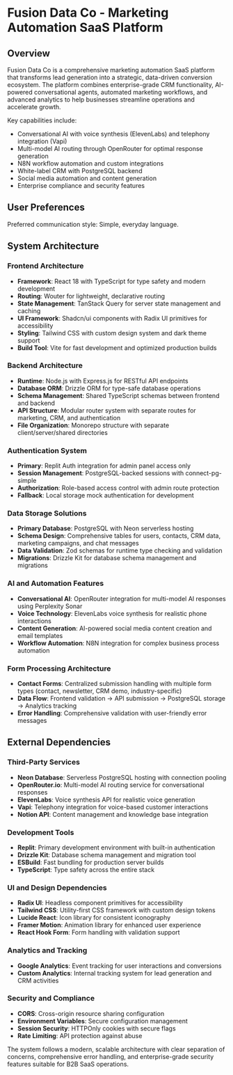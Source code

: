 # Fusion Data Co - Marketing Automation SaaS Platform

## Overview

Fusion Data Co is a comprehensive marketing automation SaaS platform that transforms lead generation into a strategic, data-driven conversion ecosystem. The platform combines enterprise-grade CRM functionality, AI-powered conversational agents, automated marketing workflows, and advanced analytics to help businesses streamline operations and accelerate growth.

Key capabilities include:
- Conversational AI with voice synthesis (ElevenLabs) and telephony integration (Vapi)
- Multi-model AI routing through OpenRouter for optimal response generation
- N8N workflow automation and custom integrations
- White-label CRM with PostgreSQL backend
- Social media automation and content generation
- Enterprise compliance and security features

## User Preferences

Preferred communication style: Simple, everyday language.

## System Architecture

### Frontend Architecture
- **Framework**: React 18 with TypeScript for type safety and modern development
- **Routing**: Wouter for lightweight, declarative routing
- **State Management**: TanStack Query for server state management and caching
- **UI Framework**: Shadcn/ui components with Radix UI primitives for accessibility
- **Styling**: Tailwind CSS with custom design system and dark theme support
- **Build Tool**: Vite for fast development and optimized production builds

### Backend Architecture
- **Runtime**: Node.js with Express.js for RESTful API endpoints
- **Database ORM**: Drizzle ORM for type-safe database operations
- **Schema Management**: Shared TypeScript schemas between frontend and backend
- **API Structure**: Modular router system with separate routes for marketing, CRM, and authentication
- **File Organization**: Monorepo structure with separate client/server/shared directories

### Authentication System
- **Primary**: Replit Auth integration for admin panel access only
- **Session Management**: PostgreSQL-backed sessions with connect-pg-simple
- **Authorization**: Role-based access control with admin route protection
- **Fallback**: Local storage mock authentication for development

### Data Storage Solutions
- **Primary Database**: PostgreSQL with Neon serverless hosting
- **Schema Design**: Comprehensive tables for users, contacts, CRM data, marketing campaigns, and chat messages
- **Data Validation**: Zod schemas for runtime type checking and validation
- **Migrations**: Drizzle Kit for database schema management and migrations

### AI and Automation Features
- **Conversational AI**: OpenRouter integration for multi-model AI responses using Perplexity Sonar
- **Voice Technology**: ElevenLabs voice synthesis for realistic phone interactions
- **Content Generation**: AI-powered social media content creation and email templates
- **Workflow Automation**: N8N integration for complex business process automation

### Form Processing Architecture
- **Contact Forms**: Centralized submission handling with multiple form types (contact, newsletter, CRM demo, industry-specific)
- **Data Flow**: Frontend validation → API submission → PostgreSQL storage → Analytics tracking
- **Error Handling**: Comprehensive validation with user-friendly error messages

## External Dependencies

### Third-Party Services
- **Neon Database**: Serverless PostgreSQL hosting with connection pooling
- **OpenRouter.io**: Multi-model AI routing service for conversational responses
- **ElevenLabs**: Voice synthesis API for realistic voice generation
- **Vapi**: Telephony integration for voice-based customer interactions
- **Notion API**: Content management and knowledge base integration

### Development Tools
- **Replit**: Primary development environment with built-in authentication
- **Drizzle Kit**: Database schema management and migration tool
- **ESBuild**: Fast bundling for production server builds
- **TypeScript**: Type safety across the entire stack

### UI and Design Dependencies
- **Radix UI**: Headless component primitives for accessibility
- **Tailwind CSS**: Utility-first CSS framework with custom design tokens
- **Lucide React**: Icon library for consistent iconography
- **Framer Motion**: Animation library for enhanced user experience
- **React Hook Form**: Form handling with validation support

### Analytics and Tracking
- **Google Analytics**: Event tracking for user interactions and conversions
- **Custom Analytics**: Internal tracking system for lead generation and CRM activities

### Security and Compliance
- **CORS**: Cross-origin resource sharing configuration
- **Environment Variables**: Secure configuration management
- **Session Security**: HTTPOnly cookies with secure flags
- **Rate Limiting**: API protection against abuse

The system follows a modern, scalable architecture with clear separation of concerns, comprehensive error handling, and enterprise-grade security features suitable for B2B SaaS operations.
